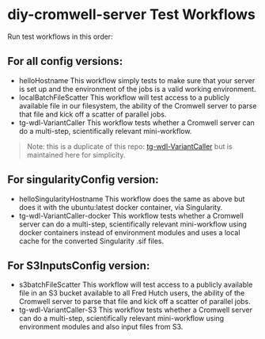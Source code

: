 # diy-cromwell-server Test Workflows
Run test workflows in this order:

## For all config versions:
-  helloHostname
  This workflow simply tests to make sure that your server is set up and the environment of the jobs is a valid working environment.
-  localBatchFileScatter
  This workflow will test access to a publicly available file in our filesystem, the ability of the Cromwell server to parse that file and kick off a scatter of parallel jobs.
-  tg-wdl-VariantCaller
  This workflow tests whether a Cromwell server can do a multi-step, scientifically relevant mini-workflow.  
  > Note: this is a duplicate of this repo: [tg-wdl-VariantCaller](https://github.com/FredHutch/tg-wdl-VariantCaller) but is maintained here for simplicity.  



## For singularityConfig version:
-  helloSingularityHostname
  This workflow does the same as above but does it with the ubuntu:latest docker container, via Singularity.
-  tg-wdl-VariantCaller-docker
  This workflow tests whether a Cromwell server can do a multi-step, scientifically relevant mini-workflow using docker containers instead of environment modules and uses a local cache for the converted Singularity .sif files.  


## For S3InputsConfig version:
-  s3batchFileScatter
  This workflow will test access to a publicly available file in an S3 bucket available to all Fred Hutch users, the ability of the Cromwell server to parse that file and kick off a scatter of parallel jobs.
-  tg-wdl-VariantCaller-S3
  This workflow tests whether a Cromwell server can do a multi-step, scientifically relevant mini-workflow using environment modules and also input files from S3.
